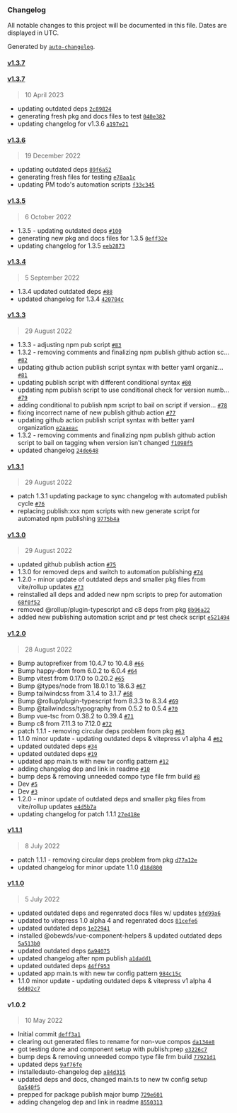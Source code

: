 ### Changelog

All notable changes to this project will be documented in this file. Dates are displayed in UTC.

Generated by [`auto-changelog`](https://github.com/CookPete/auto-changelog).

#### [v1.3.7](https://github.com/obewds/tw-bg-palette-default/compare/v1.3.7...v1.3.7)

#### [v1.3.7](https://github.com/obewds/tw-bg-palette-default/compare/v1.3.6...v1.3.7)

> 10 April 2023

- updating outdated deps [`2c89824`](https://github.com/obewds/tw-bg-palette-default/commit/2c898242f5f99583fa81aee710dce1449f7258b0)
- generating fresh pkg and docs files to test [`040e382`](https://github.com/obewds/tw-bg-palette-default/commit/040e3828944d77e71d48922f1a5f9c54a8a4e772)
- updating changelog for v1.3.6 [`a197e21`](https://github.com/obewds/tw-bg-palette-default/commit/a197e2176933bf25d59297bf0dbf7a0338bd792c)

#### [v1.3.6](https://github.com/obewds/tw-bg-palette-default/compare/v1.3.5...v1.3.6)

> 19 December 2022

- updating outdated deps [`89f6a52`](https://github.com/obewds/tw-bg-palette-default/commit/89f6a5215e2c11e7020eb1a06dca194476f14733)
- generating fresh files for testing [`e78aa1c`](https://github.com/obewds/tw-bg-palette-default/commit/e78aa1c5242f5a17dc6ac90e14c460108f70dc16)
- updating PM todo's automation scripts [`f33c345`](https://github.com/obewds/tw-bg-palette-default/commit/f33c34595758f77c25d074915f4f34adfed6a7c0)

#### [v1.3.5](https://github.com/obewds/tw-bg-palette-default/compare/v1.3.4...v1.3.5)

> 6 October 2022

- 1.3.5 - updating outdated deps [`#100`](https://github.com/obewds/tw-bg-palette-default/pull/100)
- generating new pkg and docs files for 1.3.5 [`0eff32e`](https://github.com/obewds/tw-bg-palette-default/commit/0eff32e11e0222d264b81e9ea0903e1a6c8f8071)
- updating changelog for 1.3.5 [`eeb2873`](https://github.com/obewds/tw-bg-palette-default/commit/eeb287323e08390335e8ad3ccd12f00003aa47ca)

#### [v1.3.4](https://github.com/obewds/tw-bg-palette-default/compare/v1.3.3...v1.3.4)

> 5 September 2022

- 1.3.4 updated outdated deps [`#88`](https://github.com/obewds/tw-bg-palette-default/pull/88)
- updated changelog for 1.3.4 [`420704c`](https://github.com/obewds/tw-bg-palette-default/commit/420704cad61e3aa5f8fcf8de0823592bc6676dd2)

#### [v1.3.3](https://github.com/obewds/tw-bg-palette-default/compare/v1.3.1...v1.3.3)

> 29 August 2022

- 1.3.3 - adjusting npm pub script [`#83`](https://github.com/obewds/tw-bg-palette-default/pull/83)
- 1.3.2 - removing comments and finalizing npm publish github action sc… [`#82`](https://github.com/obewds/tw-bg-palette-default/pull/82)
- updating github action publish script syntax with better yaml organiz… [`#81`](https://github.com/obewds/tw-bg-palette-default/pull/81)
- updating publish script with different conditional syntax [`#80`](https://github.com/obewds/tw-bg-palette-default/pull/80)
- updating npm publish script to use conditional check for version numb… [`#79`](https://github.com/obewds/tw-bg-palette-default/pull/79)
- adding conditional to publish npm script to bail on script if version… [`#78`](https://github.com/obewds/tw-bg-palette-default/pull/78)
- fixing incorrect name of new publish github action [`#77`](https://github.com/obewds/tw-bg-palette-default/pull/77)
- updating github action publish script syntax with better yaml organization [`e2aaeac`](https://github.com/obewds/tw-bg-palette-default/commit/e2aaeac36004171c3babc2f35b2449c8f18d7da6)
- 1.3.2 - removing comments and finalizing npm publish github action script to bail on tagging when version isn't changed [`f1098f5`](https://github.com/obewds/tw-bg-palette-default/commit/f1098f545b43899b7a1b3e22204b328f15287fb3)
- updated changelog [`24de648`](https://github.com/obewds/tw-bg-palette-default/commit/24de648b6783f0552d65fbcd27ad3fbac564c565)

#### [v1.3.1](https://github.com/obewds/tw-bg-palette-default/compare/v1.3.0...v1.3.1)

> 29 August 2022

- patch 1.3.1 updating package to sync changelog with automated publish cycle [`#76`](https://github.com/obewds/tw-bg-palette-default/pull/76)
- replacing publish:xxx npm scripts with new generate script for automated npm publishing [`9775b4a`](https://github.com/obewds/tw-bg-palette-default/commit/9775b4a34cb03c854aaa2bba50686814d94e8f74)

#### [v1.3.0](https://github.com/obewds/tw-bg-palette-default/compare/v1.2.0...v1.3.0)

> 29 August 2022

- updated github publish action [`#75`](https://github.com/obewds/tw-bg-palette-default/pull/75)
- 1.3.0 for removed deps and switch to automation publishing [`#74`](https://github.com/obewds/tw-bg-palette-default/pull/74)
- 1.2.0 - minor update of outdated deps and smaller pkg files from vite/rollup updates [`#73`](https://github.com/obewds/tw-bg-palette-default/pull/73)
- reinstalled all deps and added new npm scripts to prep for automation [`68f0f52`](https://github.com/obewds/tw-bg-palette-default/commit/68f0f528029972eb646567837292823be63a37ea)
- removed @rollup/plugin-typescript and c8 deps from pkg [`8b96a22`](https://github.com/obewds/tw-bg-palette-default/commit/8b96a22ba136d491cc940840bb03ea6cfc4725b9)
- added new publishing automation script and pr test check script [`e521494`](https://github.com/obewds/tw-bg-palette-default/commit/e521494545b060d4e969c29dc506a128cdad4cc8)

#### [v1.2.0](https://github.com/obewds/tw-bg-palette-default/compare/v1.1.1...v1.2.0)

> 28 August 2022

- Bump autoprefixer from 10.4.7 to 10.4.8 [`#66`](https://github.com/obewds/tw-bg-palette-default/pull/66)
- Bump happy-dom from 6.0.2 to 6.0.4 [`#64`](https://github.com/obewds/tw-bg-palette-default/pull/64)
- Bump vitest from 0.17.0 to 0.20.2 [`#65`](https://github.com/obewds/tw-bg-palette-default/pull/65)
- Bump @types/node from 18.0.1 to 18.6.3 [`#67`](https://github.com/obewds/tw-bg-palette-default/pull/67)
- Bump tailwindcss from 3.1.4 to 3.1.7 [`#68`](https://github.com/obewds/tw-bg-palette-default/pull/68)
- Bump @rollup/plugin-typescript from 8.3.3 to 8.3.4 [`#69`](https://github.com/obewds/tw-bg-palette-default/pull/69)
- Bump @tailwindcss/typography from 0.5.2 to 0.5.4 [`#70`](https://github.com/obewds/tw-bg-palette-default/pull/70)
- Bump vue-tsc from 0.38.2 to 0.39.4 [`#71`](https://github.com/obewds/tw-bg-palette-default/pull/71)
- Bump c8 from 7.11.3 to 7.12.0 [`#72`](https://github.com/obewds/tw-bg-palette-default/pull/72)
- patch 1.1.1 - removing circular deps problem from pkg [`#63`](https://github.com/obewds/tw-bg-palette-default/pull/63)
- 1.1.0 minor update - updating outdated deps & vitepress v1 alpha 4 [`#62`](https://github.com/obewds/tw-bg-palette-default/pull/62)
- updated outdated deps [`#34`](https://github.com/obewds/tw-bg-palette-default/pull/34)
- updated outdated deps [`#19`](https://github.com/obewds/tw-bg-palette-default/pull/19)
- updated app main.ts with new tw config pattern [`#12`](https://github.com/obewds/tw-bg-palette-default/pull/12)
- adding changelog dep and link in readme [`#10`](https://github.com/obewds/tw-bg-palette-default/pull/10)
- bump deps & removing unneeded compo type file frm build [`#8`](https://github.com/obewds/tw-bg-palette-default/pull/8)
- Dev [`#5`](https://github.com/obewds/tw-bg-palette-default/pull/5)
- Dev [`#3`](https://github.com/obewds/tw-bg-palette-default/pull/3)
- 1.2.0 - minor update of outdated deps and smaller pkg files from vite/rollup updates [`e4d5b7a`](https://github.com/obewds/tw-bg-palette-default/commit/e4d5b7a545bc20f4dc7d909f4ccdc14d301cfeba)
- updating changelog for patch 1.1.1 [`27e418e`](https://github.com/obewds/tw-bg-palette-default/commit/27e418ef901a1dfba86126465f958238a82c8d73)

#### [v1.1.1](https://github.com/obewds/tw-bg-palette-default/compare/v1.1.0...v1.1.1)

> 8 July 2022

- patch 1.1.1 - removing circular deps problem from pkg [`d77a12e`](https://github.com/obewds/tw-bg-palette-default/commit/d77a12e98ca16566d4c16ba939289e76b06961a0)
- updated changelog for minor update 1.1.0 [`d18d800`](https://github.com/obewds/tw-bg-palette-default/commit/d18d8003f9a28d1f3a74b1fe9dee21dcc3035a81)

#### [v1.1.0](https://github.com/obewds/tw-bg-palette-default/compare/v1.0.2...v1.1.0)

> 5 July 2022

- updated outdated deps and regenrated docs files w/ updates [`bfd99a6`](https://github.com/obewds/tw-bg-palette-default/commit/bfd99a66a371f820fad9598272013c27fb06a375)
- updated to vitepress 1.0 alpha 4 and regenrated docs [`81cefe6`](https://github.com/obewds/tw-bg-palette-default/commit/81cefe6627032ce5634a47816a50ca0253bcaef6)
- updated outdated deps [`1e22941`](https://github.com/obewds/tw-bg-palette-default/commit/1e229413c94ec0b3fc8b1def705956f1e57cc05c)
- installed @obewds/vue-component-helpers & updated outdated deps [`5a513b0`](https://github.com/obewds/tw-bg-palette-default/commit/5a513b0448a0e8b5a41e9d9dc8bd474f792de046)
- updated outdated deps [`6a94075`](https://github.com/obewds/tw-bg-palette-default/commit/6a94075872d4011d87ef2b2624fee3a5c26dbf2d)
- updated changelog after npm publish [`a1dadd1`](https://github.com/obewds/tw-bg-palette-default/commit/a1dadd169fae3d1a9fcda72552d55bf71a33a7fb)
- updated outdated deps [`44ff953`](https://github.com/obewds/tw-bg-palette-default/commit/44ff953a4e33e3438db8e3edab5346570c1afeda)
- updated app main.ts with new tw config pattern [`984c15c`](https://github.com/obewds/tw-bg-palette-default/commit/984c15c9733ccbe1a9bd31738dabefa8531d10de)
- 1.1.0 minor update - updating outdated deps & vitepress v1 alpha 4 [`6dd02c7`](https://github.com/obewds/tw-bg-palette-default/commit/6dd02c78b5844dbbed325f12d00d84de148df438)

#### v1.0.2

> 10 May 2022

- Initial commit [`deff3a1`](https://github.com/obewds/tw-bg-palette-default/commit/deff3a1df1d05b975ef1ac55d3c69afc4d023abc)
- clearing out generated files to rename for non-vue compos [`da134e8`](https://github.com/obewds/tw-bg-palette-default/commit/da134e820a67c7d60d363b3085a80a2ee028f45b)
- got testing done and component setup with publish:prep [`e3226c7`](https://github.com/obewds/tw-bg-palette-default/commit/e3226c79f3a2b818a57857af57b435abfa657629)
- bump deps & removing unneeded compo type file frm build [`77921d1`](https://github.com/obewds/tw-bg-palette-default/commit/77921d1ebd76c18720d290a09d5c8b5ddce452a2)
- updated deps [`9af76fe`](https://github.com/obewds/tw-bg-palette-default/commit/9af76fe0db6749958ca1319398bf9effef7b74b7)
- installedauto-changelog dep [`a84d315`](https://github.com/obewds/tw-bg-palette-default/commit/a84d3150982ba0d3979ba8fcf42cae28e58210d3)
- updated deps and docs, changed main.ts to new tw config setup [`8a540f5`](https://github.com/obewds/tw-bg-palette-default/commit/8a540f5d26371d4b318fc8da2c819b1415b7b3b3)
- prepped for package publish major bump [`729e601`](https://github.com/obewds/tw-bg-palette-default/commit/729e6012b85067282d95e5a260732acb8b20b49a)
- adding changelog dep and link in readme [`8550313`](https://github.com/obewds/tw-bg-palette-default/commit/85503130cc77c5c364d42de3ac24ac74a345a416)
